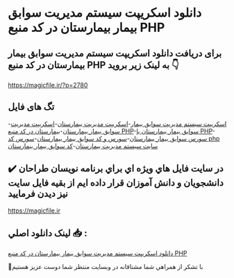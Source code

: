# دانلود اسکریپت سیستم مدیریت سوابق بیمار بیمارستان در کد منبع PHP

## برای دریافت دانلود اسکریپت سیستم مدیریت سوابق بیمار بیمارستان در کد منبع PHP به لینک زیر بروید 👇

https://magicfile.ir/?p=2780

## تگ های فایل

-[اسکریپت سیستم مدیریت سوابق بیمار](https://magicfile.ir/product/%d8%b3%db%8c%d8%b3%d8%aa%d9%85-%d9%85%d8%af%db%8c%d8%b1%db%8c%d8%aa-%d8%b3%d9%88%d8%a7%d8%a8%d9%82-%d8%a8%db%8c%d9%85%d8%a7%d8%b1-%d8%a8%db%8c%d9%85%d8%a7%d8%b1%d8%b3%d8%aa%d8%a7%d9%86-php/)-[اسکریپت مدیریت بیمارستان](https://magicfile.ir/product/%d8%b3%db%8c%d8%b3%d8%aa%d9%85-%d9%85%d8%af%db%8c%d8%b1%db%8c%d8%aa-%d8%b3%d9%88%d8%a7%d8%a8%d9%82-%d8%a8%db%8c%d9%85%d8%a7%d8%b1-%d8%a8%db%8c%d9%85%d8%a7%d8%b1%d8%b3%d8%aa%d8%a7%d9%86-php/)-[اسکریپت مدیریت سوابق بیمار بیمارستان](https://magicfile.ir/product/%d8%b3%db%8c%d8%b3%d8%aa%d9%85-%d9%85%d8%af%db%8c%d8%b1%db%8c%d8%aa-%d8%b3%d9%88%d8%a7%d8%a8%d9%82-%d8%a8%db%8c%d9%85%d8%a7%d8%b1-%d8%a8%db%8c%d9%85%d8%a7%d8%b1%d8%b3%d8%aa%d8%a7%d9%86-php/)-[بیمارستان در کد منبع PHP](https://magicfile.ir/product/%d8%b3%db%8c%d8%b3%d8%aa%d9%85-%d9%85%d8%af%db%8c%d8%b1%db%8c%d8%aa-%d8%b3%d9%88%d8%a7%d8%a8%d9%82-%d8%a8%db%8c%d9%85%d8%a7%d8%b1-%d8%a8%db%8c%d9%85%d8%a7%d8%b1%d8%b3%d8%aa%d8%a7%d9%86-php/)-[سوابق بیمار بیمارستان با PHP](https://magicfile.ir/product/%d8%b3%db%8c%d8%b3%d8%aa%d9%85-%d9%85%d8%af%db%8c%d8%b1%db%8c%d8%aa-%d8%b3%d9%88%d8%a7%d8%a8%d9%82-%d8%a8%db%8c%d9%85%d8%a7%d8%b1-%d8%a8%db%8c%d9%85%d8%a7%d8%b1%d8%b3%d8%aa%d8%a7%d9%86-php/)-[سورس سوابق بیمار بیمارستان](https://magicfile.ir/product/%d8%b3%db%8c%d8%b3%d8%aa%d9%85-%d9%85%d8%af%db%8c%d8%b1%db%8c%d8%aa-%d8%b3%d9%88%d8%a7%d8%a8%d9%82-%d8%a8%db%8c%d9%85%d8%a7%d8%b1-%d8%a8%db%8c%d9%85%d8%a7%d8%b1%d8%b3%d8%aa%d8%a7%d9%86-php/)-[سورس و کد سوابق بیمار بیمارستان](https://magicfile.ir/product/%d8%b3%db%8c%d8%b3%d8%aa%d9%85-%d9%85%d8%af%db%8c%d8%b1%db%8c%d8%aa-%d8%b3%d9%88%d8%a7%d8%a8%d9%82-%d8%a8%db%8c%d9%85%d8%a7%d8%b1-%d8%a8%db%8c%d9%85%d8%a7%d8%b1%d8%b3%d8%aa%d8%a7%d9%86-php/)-[سورس کد php سایت سیستم مدیریت بیمارستان](https://magicfile.ir/product/%d8%b3%db%8c%d8%b3%d8%aa%d9%85-%d9%85%d8%af%db%8c%d8%b1%db%8c%d8%aa-%d8%b3%d9%88%d8%a7%d8%a8%d9%82-%d8%a8%db%8c%d9%85%d8%a7%d8%b1-%d8%a8%db%8c%d9%85%d8%a7%d8%b1%d8%b3%d8%aa%d8%a7%d9%86-php/)-[کد سوابق بیمار بیمارستان](https://magicfile.ir/product/%d8%b3%db%8c%d8%b3%d8%aa%d9%85-%d9%85%d8%af%db%8c%d8%b1%db%8c%d8%aa-%d8%b3%d9%88%d8%a7%d8%a8%d9%82-%d8%a8%db%8c%d9%85%d8%a7%d8%b1-%d8%a8%db%8c%d9%85%d8%a7%d8%b1%d8%b3%d8%aa%d8%a7%d9%86-php/)

## ✔️ در سايت فايل هاي ويژه اي براي برنامه نويسان طراحان دانشجويان و دانش آموزان قرار داده ايم از بقيه فايل سايت نيز ديدن فرماييد

https://magicfile.ir


## لينک دانلود اصلي 📥 :

[دانلود اسکریپت سیستم مدیریت سوابق بیمار بیمارستان در کد منبع PHP](https://magicfile.ir/product/%d8%b3%db%8c%d8%b3%d8%aa%d9%85-%d9%85%d8%af%db%8c%d8%b1%db%8c%d8%aa-%d8%b3%d9%88%d8%a7%d8%a8%d9%82-%d8%a8%db%8c%d9%85%d8%a7%d8%b1-%d8%a8%db%8c%d9%85%d8%a7%d8%b1%d8%b3%d8%aa%d8%a7%d9%86-php/) 


🙏با تشکر از همراهي شما مشتاقانه در وبسایت منتظر شما دوست عزیز هستیم

